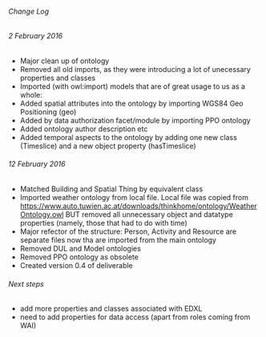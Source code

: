 ###### Change Log

###### 2 February 2016

- Major clean up of ontology
- Removed all old imports, as they were introducing a lot of unecessary properties and classes
- Imported (with owl:import) models that are of great usage to us as a whole:
 - Added spatial attributes into the ontology by importing WGS84 Geo Positioning (geo)
 - Added by data authorization facet/module by importing PPO ontology
 - Added ontology author description etc
- Added temporal aspects to the ontology by adding one new class (Timeslice) and a new object property (hasTimeslice)

###### 12 February 2016

- Matched Building and Spatial Thing by equivalent class
- Imported weather ontology from local file. Local file was copied from https://www.auto.tuwien.ac.at/downloads/thinkhome/ontology/WeatherOntology.owl 
 BUT removed all unnecessary object and datatype properties (namely, those that had to do with time)
- Major refector of the structure: Person, Activity and Resource are separate files now tha are imported from the main ontology
- Removed DUL and Model ontologies
- Removed PPO ontology as obsolete
- Created version 0.4 of deliverable

###### Next steps

- add more properties and classes associated with EDXL
- need to add properties for data access (apart from roles coming from WAI)
